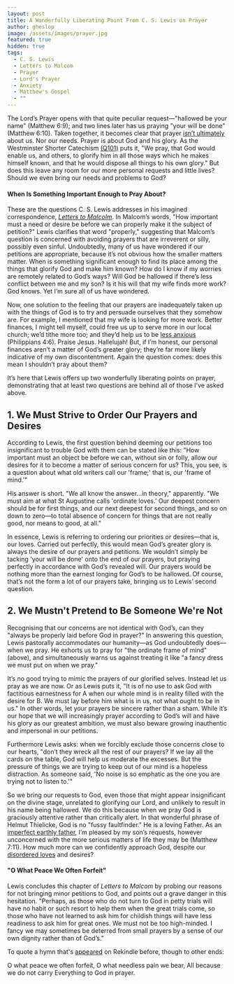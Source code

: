 ```yaml
---
layout: post
title: A Wonderfully Liberating Point From C. S. Lewis on Prayer
author: gheslop
image: /assets/images/prayer.jpg
featured: true
hidden: true
tags:
  - C. S. Lewis
  - Letters to Malcom
  - Prayer
  - Lord's Prayer
  - Anxiety
  - Matthew's Gospel
  - ""
---
```

The Lord’s Prayer opens with that quite peculiar request—"hallowed be your name" (Matthew 6:9); and two lines later has us praying "your will be done" (Matthew 6:10). Taken together, it becomes clear that prayer [isn’t ultimately](https://rekindle.co.za/content/what-easter-teaches-us-about-prayer/) about us. Nor our needs. Prayer is about God and his glory. As the Westminster Shorter Catechism [(Q101)](https://thewestminsterstandard.org/westminster-shorter-catechism/#101) puts it, "We pray, that God would enable us, and others, to glorify him in all those ways which he makes himself known, and that he would dispose all things to his own glory." But does this leave any room for our more personal requests and little lives? Should we even bring our needs and problems to God?

#### When Is Something Important Enough to Pray About?

These are the questions C. S. Lewis addresses in his imagined correspondence, *[Letters to Malcolm](https://www.fadedpage.com/showbook.php?pid=20150618)*. In Malcom’s words, "How important must a need or desire be before we can properly make it the subject of petition?" Lewis clarifies that word "properly," suggesting that Malcom’s question is concerned with avoiding prayers that are irreverent or silly, possibly even sinful. Undoubtedly, many of us have wondered if our petitions are appropriate, because it’s not obvious how the smaller matters matter. When is something significant enough to find its place among the things that glorify God and make him known? How do I know if my worries are remotely related to God’s ways? Will God be hallowed if there’s less conflict between me and my son? Is it his will that my wife finds more work? God knows. Yet I’m sure all of us have wondered.

Now, one solution to the feeling that our prayers are inadequately taken up with the things of God is to try and persuade ourselves that they somehow are. For example, I mentioned that my wife is looking for more work. Better finances, I might tell myself, could free us up to serve more in our local church; we’d tithe more too; and they’d help us to be [less anxious](https://rekindle.co.za/content/2020-11-16-philippians-4-4-7-devotional) (Philippians 4:6). Praise Jesus. Hallelujah! But, if I’m honest, our personal finances aren’t a matter of God’s greater glory; they’re far more likely indicative of my own discontentment. Again the question comes: does this mean I shouldn’t pray about them?

It’s here that Lewis offers up two wonderfully liberating points on prayer, demonstrating that at least two questions are behind all of those I've asked above.

## 1. We Must Strive to Order Our Prayers and Desires

According to Lewis, the first question behind deeming our petitions too insignificant to trouble God with them can be stated like this: "How important must an object be before we can, without sin or folly, allow our desires for it to become a matter of serious concern for us? This, you see, is a question about what old writers call our 'frame;' that is, our 'frame of mind.'"

His answer is short. "We all know the answer…in theory," apparently. "We must aim at what St Augustine calls 'ordinate loves.' Our deepest concern should be for first things, and our next deepest for second things, and so on down to zero—to total absence of concern for things that are not really good, nor means to good, at all."

In essence, Lewis is referring to ordering our priorities or desires—that is, our loves. Carried out perfectly, this would mean God’s greater glory is always the desire of our prayers and petitions. We wouldn’t simply be tacking 'your will be done' onto the end of our prayers, but praying perfectly in accordance with God’s revealed will. Our prayers would be nothing more than the earnest longing for God’s to be hallowed. Of course, that’s not the form a lot of our prayers take, bringing us to Lewis’ second question.

## 2. We Mustn't Pretend to Be Someone We're Not

Recognising that our concerns are not identical with God’s, can they "always be properly laid before God in prayer?" In answering this question, Lewis pastorally accommodates our humanity—as God undoubtedly does—when we pray. He exhorts us to pray for "the ordinate frame of mind" (above), and simultaneously warns us against treating it like "a fancy dress we must put on when we pray."

It’s no good trying to mimic the prayers of our glorified selves. Instead let us pray as we are now. Or as Lewis puts it, "It is of no use to ask God with factitious earnestness for A when our whole mind is in reality filled with the desire for B. We must lay before him what is in us, not what ought to be in us." In other words, let your prayers be sincere rather than a sham. While it’s our hope that we will increasingly prayer according to God’s will and have his glory as our greatest ambition, we must also beware growing inauthentic and impersonal in our petitions.

Furthermore Lewis asks: when we forcibly exclude those concerns close to our hearts, "don’t they wreck all the rest of our prayers? If we lay all the cards on the table, God will help us moderate the excesses. But the pressure of things we are trying to keep out of our mind is a hopeless distraction. As someone said, 'No noise is so emphatic as the one you are trying not to listen to.'"

So we bring our requests to God, even those that might appear insignificant on the divine stage, unrelated to glorifying our Lord, and unlikely to result in his name being hallowed. We do this because when we pray God is graciously attentive rather than critically alert. In that wonderful phrase of Helmut Thielicke, God is no "fussy faultfinder." He is a loving Father. As an [imperfect earthly father](https://rekindle.co.za/content/2020-06-18-fatherhood), I’m pleased by my son’s requests, however unconcerned with the more serious matters of life they may be (Matthew 7:11). How much more can we confidently approach God, despite our [disordered loves](https://rekindle.co.za/content/2022-03-15-christian-theologian-101-intellectual-lust) and desires?

#### "O What Peace We Often Forfeit"

Lewis concludes this chapter of *Letters to Malcom* by probing our reasons for not bringing minor petitions to God, and points out a grave danger in this hesitation. "Perhaps, as those who do not turn to God in petty trials will have no habit or such resort to help them when the great trials come, so those who have not learned to ask him for childish things will have less readiness to ask him for great ones. We must not be too high-minded. I fancy we may sometimes be deterred from small prayers by a sense of our own dignity rather than of God’s."

To quote a hymn that's [appeared](https://rekindle.co.za/content/2022-11-10-what-a-friend-we-have-in-jesus) on Rekindle before, though to other ends: 

O what peace we often forfeit,
  O what needless pain we bear,
All because we do not carry
  Everything to God in prayer.